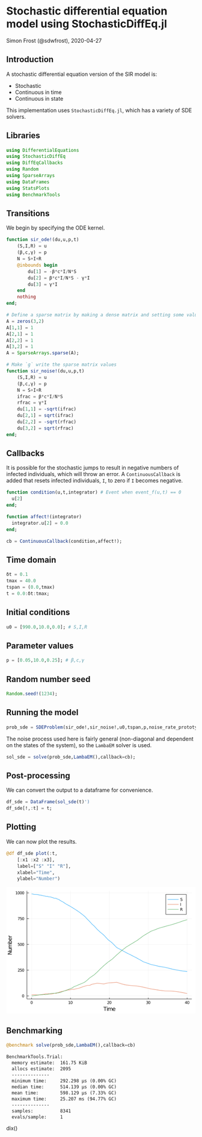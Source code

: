 # Stochastic differential equation model using StochasticDiffEq.jl
Simon Frost (@sdwfrost), 2020-04-27

## Introduction

A stochastic differential equation version of the SIR model is:

- Stochastic
- Continuous in time
- Continuous in state

This implementation uses `StochasticDiffEq.jl`, which has a variety of SDE solvers.

## Libraries

```julia
using DifferentialEquations
using StochasticDiffEq
using DiffEqCallbacks
using Random
using SparseArrays
using DataFrames
using StatsPlots
using BenchmarkTools
```




## Transitions

We begin by specifying the ODE kernel.

```julia
function sir_ode!(du,u,p,t)
    (S,I,R) = u
    (β,c,γ) = p
    N = S+I+R
    @inbounds begin
        du[1] = -β*c*I/N*S
        du[2] = β*c*I/N*S - γ*I
        du[3] = γ*I
    end
    nothing
end;
```


```julia
# Define a sparse matrix by making a dense matrix and setting some values as not zero
A = zeros(3,2)
A[1,1] = 1
A[2,1] = 1
A[2,2] = 1
A[3,2] = 1
A = SparseArrays.sparse(A);
```


```julia
# Make `g` write the sparse matrix values
function sir_noise!(du,u,p,t)
    (S,I,R) = u
    (β,c,γ) = p
    N = S+I+R
    ifrac = β*c*I/N*S
    rfrac = γ*I
    du[1,1] = -sqrt(ifrac)
    du[2,1] = sqrt(ifrac)
    du[2,2] = -sqrt(rfrac)
    du[3,2] = sqrt(rfrac)
end;
```




## Callbacks

It is possible for the stochastic jumps to result in negative numbers of infected individuals, which will throw an error. A `ContinuousCallback` is added that resets infected individuals, `I`, to zero if `I` becomes negative.

```julia
function condition(u,t,integrator) # Event when event_f(u,t) == 0
  u[2]
end;
```


```julia
function affect!(integrator)
  integrator.u[2] = 0.0
end;
```


```julia
cb = ContinuousCallback(condition,affect!);
```




## Time domain

```julia
δt = 0.1
tmax = 40.0
tspan = (0.0,tmax)
t = 0.0:δt:tmax;
```




## Initial conditions

```julia
u0 = [990.0,10.0,0.0]; # S,I,R
```




## Parameter values

```julia
p = [0.05,10.0,0.25]; # β,c,γ
```




## Random number seed

```julia
Random.seed!(1234);
```




## Running the model

```julia
prob_sde = SDEProblem(sir_ode!,sir_noise!,u0,tspan,p,noise_rate_prototype=A);
```




The noise process used here is fairly general (non-diagonal and dependent on the states of the system), so the `LambaEM` solver is used.

```julia
sol_sde = solve(prob_sde,LambaEM(),callback=cb);
```




## Post-processing

We can convert the output to a dataframe for convenience.

```julia
df_sde = DataFrame(sol_sde(t)')
df_sde[!,:t] = t;
```




## Plotting

We can now plot the results.

```julia
@df df_sde plot(:t,
    [:x1 :x2 :x3],
    label=["S" "I" "R"],
    xlabel="Time",
    ylabel="Number")
```

![](figures/sde_stochasticdiffeq_15_1.png)



## Benchmarking

```julia
@benchmark solve(prob_sde,LambaEM(),callback=cb)
```

```
BenchmarkTools.Trial: 
  memory estimate:  161.75 KiB
  allocs estimate:  2095
  --------------
  minimum time:     292.298 μs (0.00% GC)
  median time:      514.139 μs (0.00% GC)
  mean time:        598.129 μs (7.33% GC)
  maximum time:     25.207 ms (94.77% GC)
  --------------
  samples:          8341
  evals/sample:     1
```




dix()
```
